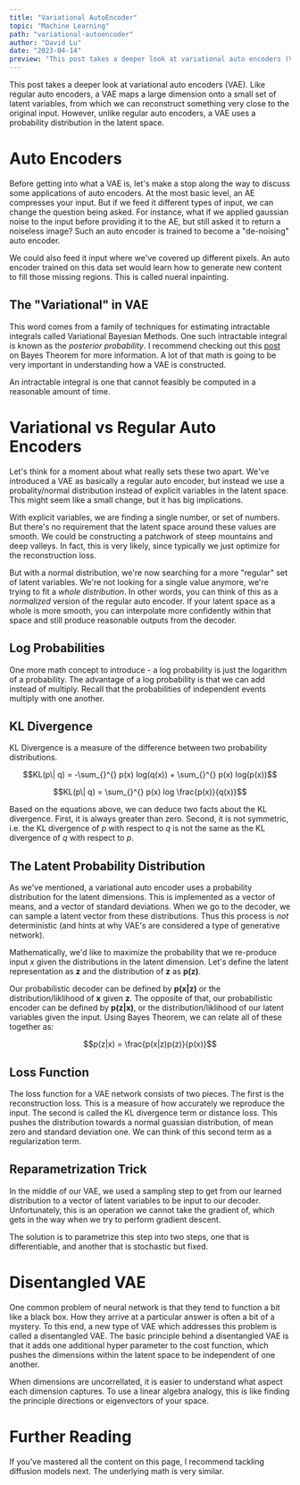 ```yaml
---
title: "Variational AutoEncoder"
topic: "Machine Learning"
path: "variational-autoencoder"
author: "David Lu"
date: "2023-04-14"
preview: "This post takes a deeper look at variational auto encoders (VAE)."
---
```


This post takes a deeper look at variational auto encoders (VAE). Like regular auto encoders, a VAE maps a large dimension onto a small set of latent variables, from which we can reconstruct something very close to the original input. However, unlike regular auto encoders, a VAE uses a probability distribution in the latent space. 

# Auto Encoders

<v-divider></v-divider>

Before getting into what a VAE is, let's make a stop along the way to discuss some applications of auto encoders. At the most basic level, an AE compresses your input. But if we feed it different types of input, we can change the question being asked. For instance, what if we applied gaussian noise to the input before providing it to the AE, but still asked it to return a noiseless image? Such an auto encoder is trained to become a "de-noising" auto encoder. 

We could also feed it input where we've covered up different pixels. An auto encoder trained on this data set would learn how to generate new content to fill those missing regions. This is called nueral inpainting. 


## The "Variational" in VAE

This word comes from a family of techniques for estimating intractable integrals called Variational Bayesian Methods. One such intractable integral is known as the *posterior probability*. I recommend checking out this [post](/posts/bayes) on Bayes Theorem for more information. A lot of that math is going to be very important in understanding how a VAE is constructed. 

<v-card variant="tonal" class="mb-5">
    <v-card-text>
    An intractable integral is one that cannot feasibly be computed in a reasonable amount of time.
    </v-card-text>
</v-card>

# Variational vs Regular Auto Encoders

<v-divider></v-divider>

Let's think for a moment about what really sets these two apart. We've introduced a VAE as basically a regular auto encoder, but instead we use a probality/normal distribution instead of explicit variables in the latent space. This might seem like a small change, but it has big implications. 

With explicit variables, we are finding a single number, or set of numbers. But there's no requirement that the latent space around these values are smooth. We could be constructing a patchwork of steep mountains and deep valleys. In fact, this is very likely, since typically we just optimize for the reconstruction loss. 

But with a normal distribution, we're now searching for a more "regular" set of latent variables. We're not looking for a single value anymore, we're trying to fit a *whole distribution*. In other words, you can think of this as a *normalized* version of the regular auto encoder. If your latent space as a whole is more smooth, you can interpolate more confidently within that space and still produce reasonable outputs from the decoder. 

## Log Probabilities

One more math concept to introduce - a log probability is just the logarithm of a probability. The advantage of a log probability is that we can add instead of multiply. Recall that the probabilities of independent events multiply with one another. 

## KL Divergence

KL Divergence is a measure of the difference between two probability distributions. 

$$KL(p\| q) = -\sum_{}^{} p(x) log(q(x)) + \sum_{}^{}  p(x) log(p(x))$$

$$KL(p\| q) = \sum_{}^{}  p(x) log \frac{p(x)}{q(x)}$$

Based on the equations above, we can deduce two facts about the KL divergence. First, it is always greater than zero. Second, it is not symmetric, i.e. the KL divergence of *p* with respect to *q* is not the same as the KL divergence of *q* with respect to *p*.

## The Latent Probability Distribution

As we've mentioned, a variational auto encoder uses a probability distribution for the latent dimensions. This is implemented as a vector of means, and a vector of standard deviations. When we go to the decoder, we can sample a latent vector from these distributions. Thus this process is *not* deterministic (and hints at why VAE's are considered a type of generative network).

Mathematically, we'd like to maximize the probability that we re-produce input *x* given the distributions in the latent dimension. Let's define the latent representation as **z** and the distribution of **z** as **p(z)**. 

Our probabilistic decoder can be defined by **p(x\|z)** or the distribution/liklihood of **x** given **z**. The opposite of that, our probabilistic encoder can be defined by **p(z\|x)**, or the distribution/liklihood of our latent variables given the input. Using Bayes Theorem, we can relate all of these together as:

$$p(z|x) = \frac{p(x|z)p(z)}{p(x)}$$


## Loss Function

The loss function for a VAE network consists of two pieces. The first is the reconstruction loss. This is a measure of how accurately we reproduce the input. The second is called the KL divergence term or distance loss. This pushes the distribution towards a normal guassian distribution, of mean zero and standard deviation one. We can think of this second term as a regularization term. 


## Reparametrization Trick

In the middle of our VAE, we used a sampling step to get from our learned distribution to a vector of latent variables to be input to our decoder. Unfortunately, this is an operation we cannot take the gradient of, which gets in the way when we try to perform gradient descent. 

The solution is to parametrize this step into two steps, one that is differentiable, and another that is stochastic but fixed.  


# Disentangled VAE

<v-divider></v-divider>

One common problem of neural network is that they tend to function a bit like a black box. How they arrive at a particular answer is often a bit of a mystery. To this end, a new type of VAE which addresses this problem is called a disentangled VAE. The basic principle behind a disentangled VAE is that it adds one additional hyper parameter to the cost function, which pushes the dimensions within the latent space to be independent of one another. 

When dimensions are uncorrellated, it is easier to understand what aspect each dimension captures. To use a linear algebra analogy, this is like finding the principle directions or eigenvectors of your space. 


# Further Reading

<v-divider></v-divider>

If you've mastered all the content on this page, I recommend tackling diffusion models next. The underlying math is very similar. 
